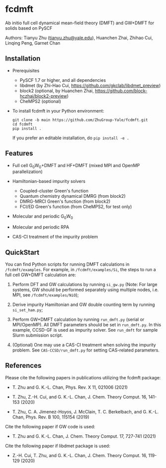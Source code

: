 fcdmft
======

Ab initio full cell dynamical mean-field theory (DMFT) and GW+DMFT for solids based on PySCF

Authors: Tianyu Zhu (tianyu.zhu@yale.edu), Huanchen Zhai, Zhihao Cui, Linqing Peng, Garnet Chan

Installation
------------

* Prerequisites
    - PySCF 1.7 or higher, and all dependencies 
	- libdmet (by Zhi-Hao Cui, https://github.com/gkclab/libdmet_preview)
	- block2 (optional, by Huanchen Zhai, https://github.com/block-hczhai/block2-preview)
	- CheMPS2 (optional)

* To install fcdmft in your Python environment:
  ```
  git clone -b main https://github.com/ZhuGroup-Yale/fcdmft.git
  cd fcdmft
  pip install .
  ```
  If you prefer an editable installation, do `pip install -e .`
 
Features
--------

* Full cell G<sub>0</sub>W<sub>0</sub>+DMFT and HF+DMFT (mixed MPI and OpenMP parallelization)

* Hamiltonian-based impurity solvers
	* Coupled-cluster Green's function
	* Quantum chemistry dynamical DMRG (from block2)
	* DMRG-MRCI Green's function (from block2)
	* FCI/ED Green's function (from CheMPS2, for test only)

* Molecular and periodic G<sub>0</sub>W<sub>0</sub>

* Molecular and periodic RPA

* CAS-CI treatment of the impurity problem

QuickStart
----------

You can find Python scripts for running DMFT calculations in `/fcdmft/examples`.
For example, in `/fcdmft/examples/Si`, the steps to run a full cell GW+DMFT
calculation are:

1. Perform DFT and GW calculations by running `si_gw.py` 
(Note: For large systems, GW should be performed separately using multiple nodes, 
i.e. MPI, see `/fcdmft/examples/NiO`);

2. Derive impurity Hamiltonian and GW double counting term by running `si_set_ham.py`;

3. Perform GW+DMFT calculation by running `run_dmft.py` (serial or MPI/OpenMP). 
All DMFT parameters should be set in `run_dmft.py`. In this example, CCSD-GF is used
as impurity solver. See `run_dmft` for sample Slurm submission script.

4. (Optional) One may use a CAS-CI treatment when solving the impurity problem. See
`CAS-CCSD/run_dmft.py` for setting CAS-related parameters.

References
----------

Please cite the following papers in publications utilizing the fcdmft package:

* T. Zhu and G. K.-L. Chan, Phys. Rev. X 11, 021006 (2021)

* T. Zhu, Z.-H. Cui, and G. K.-L. Chan, J. Chem. Theory Comput. 16, 141-153 (2020)

* T. Zhu, C. A. Jimenez-Hoyos, J. McClain, T. C. Berkelbach, and G. K.-L. Chan, Phys. Rev. B 100, 115154 (2019)

Cite the following paper if GW code is used:

* T. Zhu and G. K.-L. Chan, J. Chem. Theory Comput. 17, 727-741 (2021)

Cite the following paper if libdmet package is used:

* Z.-H. Cui, T. Zhu, and G. K.-L. Chan, J. Chem. Theory Comput. 16, 119-129 (2020)
